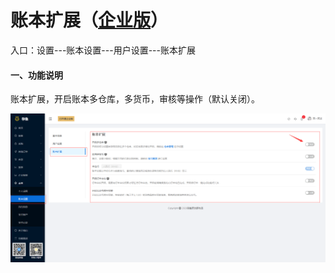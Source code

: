 # 账本扩展（<u>企业版</u>）

入口：设置---账本设置---用户设置---账本扩展

#### 一、功能说明

账本扩展，开启账本多仓库，多货币，审核等操作（默认关闭）。

![PNG](../image/账本设置/04-账本扩展01.jpg)



